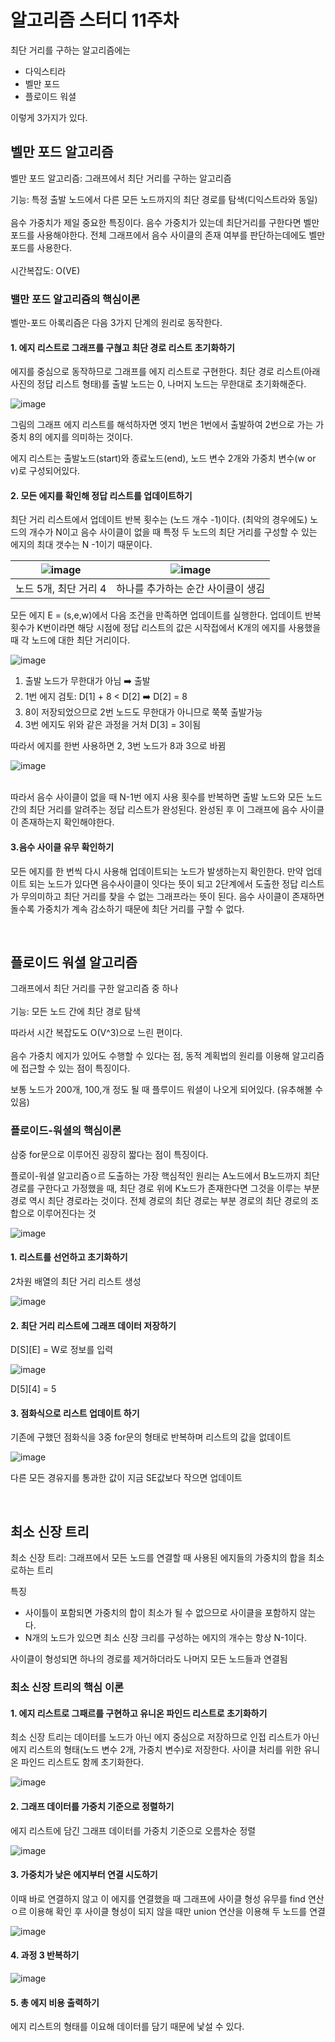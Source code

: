 # 알고리즘 스터디 11주차
최단 거리를 구하는 알고리즘에는
* 다익스티라
* 벨만 포드
* 플로이드 워셜

이렇게 3가지가 있다.

## 벨만 포드 알고리즘
벨만 포드 알고리즘: 그래프에서 최단 거리를 구하는 알고리즘
<br>

기능: 특정 출발 노드에서 다른 모든 노드까지의 최단 경로를 탐색(디익스트라와 동일)
<br><br>
음수 가중치가 제일 중요한 특징이다.
음수 가중치가 있는데 최단거리를 구한다면 벨만 포드를 사용해야한다.
전체 그래프에서 음수 사이클의 존재 여부를 판단하는데에도 벨만 포드를 사용한다.
<br><br>
시간복잡도: O(VE)


### 밸만 포드 알고리즘의 핵심이론
벨만-포드 아록리즘은 다음 3가지 단계의 원리로 동작한다.

#### 1. 에지 리스트로 그래프를 구혆고 최단 경로 리스트 초기화하기
에지를 중심으로 동작하므로 그래프를 에지 리스트로 구현한다.
최단 경로 리스트(아래 사진의 정답 리스트 형태)를 출발 노드는 0, 나머지 노드는 무한대로 초기화해준다.

![image](https://github.com/user-attachments/assets/d58b2bbc-c025-4954-ad07-7ad12cde7346)

그림의 그래프 에지 리스트를 해석하자면 엣지 1번은 1번에서 출발하여 2번으로 가는 가중치 8의 에지를 의미하는 것이다.

에지 리스트는 출발노드(start)와 종료노드(end), 노드 변수 2개와 가중치 변수(w or v)로 구성되어있다.
<br>

#### 2. 모든 에지를 확인해 정답 리스트를 업데이트하기
최단 거리 리스트에서 업데이트 반복 횟수는 (노드 개수 -1)이다. (최악의 경우에도)
노드의 개수가 N이고 음수 사이클이 없을 때 특정 두 노드의 최단 거리를 구성할 수 있는 에지의 최대 갯수는 N -1이기 때문이다.

|![image](https://github.com/user-attachments/assets/6de11109-cd27-4b7e-926c-99792ec23183)|![image](https://github.com/user-attachments/assets/fc5f45c5-3efa-4854-b081-c40fd3648879)|
|-------|-------|
|노드 5개, 최단 거리 4|하나를 추가하는 순간 사이클이 생김|


모든 에지 E = (s,e,w)에서 다음 조건을 만족하면 업데이트를 실행한다.
업데이트 반복 횟수가 K번이라면 해당 시점에 정답 리스트의 값은 시작접에서 K개의 에지를 사용했을 때 각 노드에 대한 최단 거리이다.

![image](https://github.com/user-attachments/assets/b208cd38-9ab5-42cf-8fa2-0a0898025bd4)

1. 출발 노드가 무한대가 아님 ➡️ 출발
2. 1번 에지 검토: D[1] + 8 < D[2] ➡️ D[2] = 8
3. 8이 저장되었으므로 2번 노드도 무한대가 아니므로 쭉쭉 출발가능
4. 3번 에지도 위와 같은 과정을 거처 D[3] = 3이됨

따라서 에지를 한번 사용하면 2, 3번 노드가 8과 3으로 바뀜

![image](https://github.com/user-attachments/assets/8b785d1d-744e-43e7-b002-466b06e3dfbe)

<br>
따라서 음수 사이클이 없을 때 N-1번 에지 사용 횟수를 반복하면 출발 노드와 모든 노드 간의 최단 거리를 알려주는 정답 리스트가 완성된다.
완성된 후 이 그래프에 음수 사이클이 존재하는지 확인해야한다.
<br>

#### 3.음수 사이클 유무 확인하기
모든 에지를 한 번씩 다시 사용해 업데이트되는 노드가 발생하는지 확인한다.
만약 업데이트 되는 노드가 있다면 음수사이클이 잇다는 뜻이 되고 2단계에서 도출한 정답 리스트가 무의미하고 최단 거리를 찾을 수 없는 그래프라는 뜻이 된다.
음수 사이클이 존재하면 돌수록 가중치가 계속 감소하기 때문에 최단 거리를 구할 수 없다.

<br>

## 플로이드 워셜 알고리즘
그래프에서 최단 거리를 구한 알고리즘 중 하나
<br><br>
기능: 모든 노드 간에 최단 경로 탐색

따라서 시간 복잡도도 O(V^3)으로 느린 편이다.
<br><br>
음수 가중치 에지가 있어도 수행할 수 있다는 점, 동적 계획법의 원리를 이용해 알고리즘에 접근할 수 있는 점이 특징이다.

보통 노드가 200개, 100,개 정도 될 때 플루이드 워셜이 나오게 되어있다. (유추해볼 수 있음)

### 플로이드-워셜의 핵심이론
삼중 for문으로 이루어진 굉장히 짧다는 점이 특징이다.

플로이-워셜 알고리즘ㅇ르 도출하는 가장 핵심적인 원리는 A노드에서 B노드까지 최단 경로를 구한다고 가정했을 때, 최단 경로 위에 K노드가 존재한다면 그것을 이루는 부분 경로 역시 최단 경로라는 것이다.
전체 경로의 최단 경로는 부분 경로의 최단 경로의 조합으로 이루어진다는 것

 ![image](https://github.com/user-attachments/assets/35d0a738-5d64-41dd-aa24-d129a6da7880)

 #### 1. 리스트를 선언하고 초기화하기
 2차원 배열의 최단 거리 리스트 생성

 ![image](https://github.com/user-attachments/assets/eb9d1240-bb00-43df-8491-09d97b3a704f)
<br>

#### 2. 최단 거리 리스트에 그래프 데이터 저장하기
D[S][E] = W로 정보를 입력

![image](https://github.com/user-attachments/assets/c4bc6d83-b623-4e43-861c-2da39885fba8)

D[5][4] = 5
<br>

#### 3. 점화식으로 리스트 업데이트 하기
기존에 구했던 점화식을 3중 for문의 형태로 반복하며 리스트의 값을 없데이트

![image](https://github.com/user-attachments/assets/b20510b3-e2ac-4b2a-9f1e-b3393382ba8e)

다른 모든 경유지를 통과한 값이 지금 SE값보다 작으면 업데이트

<br>

## 최소 신장 트리
최소 신장 트리: 그래프에서 모든 노드를 연결할 때 사용된 에지들의 가중치의 합을 최소로하는 트리
<br>

특징

* 사이틀이 포함되면 가중치의 합이 최소가 될 수 없으므로 사이클을 포함하지 않는다.
* N개의 노드가 있으면 최소 신장 크리를 구성하는 에지의 개수는 항상 N-1이다.

사이클이 형성되면 하나의 경로를 제거하더라도 나머지 모든 노드들과 연결됨
<br>

### 최소 신장 트리의 핵심 이론
#### 1. 에지 리스트로 그패르를 구현하고 유니온 파인드 리스트로 초기화하기
최소 신장 트리는 데이터를 노드가 아닌 에지 중심으로 저장하므로 인접 리스트가 아닌 에지 리스트의 형태(노드 변수 2개, 가중치 변수)로 저장한다.
사이클 처리를 위한 유니온 파인드 리스트도 함께 초기화한다.

![image](https://github.com/user-attachments/assets/413ef674-4d6f-4dcc-92f0-e23ac180a65b)
<br>

#### 2. 그래프 데이터를 가중치 기준으로 정렬하기
에지 리스트에 담긴 그래프 데이터를 가중치 기준으로 오름차순 정렬  

![image](https://github.com/user-attachments/assets/577e3e32-7a71-49df-91e8-453d031ca0b5)
<br>

#### 3. 가중치가 낮은 에지부터 연결 시도하기
이때 바로 연결하지 않고 이 에지를 연결했을 때 그래프에 사이클 형성 유무를 find 연산ㅇ르 이용해 확인 후 사이클 형성이 되지 않을 때만 union 연산을 이용해 두 노드를 연결

![image](https://github.com/user-attachments/assets/1596dfe1-07eb-480e-9fed-af2bb6e52bde)
<br>

#### 4. 과정 3 반복하기

![image](https://github.com/user-attachments/assets/81df2f7c-b54b-4f4c-995e-1c10fcbf5217)

#### 5. 총 에지 비용 출력하기


에지 리스트의 형태를 이요해 데이터를 담기 때문에 낯설 수 있다.